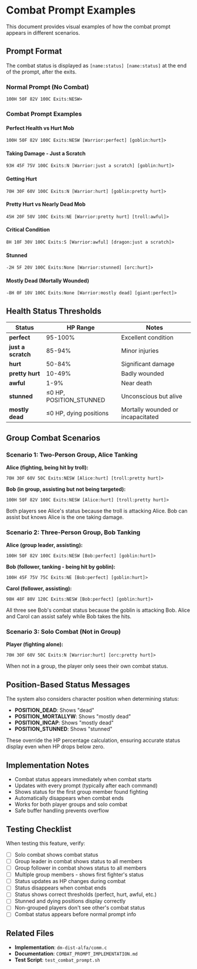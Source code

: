 # Combat Prompt Examples

This document provides visual examples of how the combat prompt appears in different scenarios.

## Prompt Format

The combat status is displayed as `[name:status] [name:status]` at the end of the prompt, after the exits.

### Normal Prompt (No Combat)
```
100H 50F 82V 100C Exits:NESW>
```

### Combat Prompt Examples

#### Perfect Health vs Hurt Mob
```
100H 50F 82V 100C Exits:NESW [Warrior:perfect] [goblin:hurt]>
```

#### Taking Damage - Just a Scratch
```
93H 45F 75V 100C Exits:N [Warrior:just a scratch] [goblin:hurt]>
```

#### Getting Hurt
```
70H 30F 60V 100C Exits:N [Warrior:hurt] [goblin:pretty hurt]>
```

#### Pretty Hurt vs Nearly Dead Mob
```
45H 20F 50V 100C Exits:NE [Warrior:pretty hurt] [troll:awful]>
```

#### Critical Condition
```
8H 10F 30V 100C Exits:S [Warrior:awful] [dragon:just a scratch]>
```

#### Stunned
```
-2H 5F 20V 100C Exits:None [Warrior:stunned] [orc:hurt]>
```

#### Mostly Dead (Mortally Wounded)
```
-8H 0F 10V 100C Exits:None [Warrior:mostly dead] [giant:perfect]>
```

## Health Status Thresholds

| Status | HP Range | Notes |
|--------|----------|-------|
| **perfect** | 95-100% | Excellent condition |
| **just a scratch** | 85-94% | Minor injuries |
| **hurt** | 50-84% | Significant damage |
| **pretty hurt** | 10-49% | Badly wounded |
| **awful** | 1-9% | Near death |
| **stunned** | ≤0 HP, POSITION_STUNNED | Unconscious but alive |
| **mostly dead** | ≤0 HP, dying positions | Mortally wounded or incapacitated |

## Group Combat Scenarios

### Scenario 1: Two-Person Group, Alice Tanking

**Alice (fighting, being hit by troll):**
```
70H 30F 60V 50C Exits:NESW [Alice:hurt] [troll:pretty hurt]>
```

**Bob (in group, assisting but not being targeted):**
```
100H 50F 82V 100C Exits:NESW [Alice:hurt] [troll:pretty hurt]>
```

Both players see Alice's status because the troll is attacking Alice. Bob can assist but knows Alice is the one taking damage.

### Scenario 2: Three-Person Group, Bob Tanking

**Alice (group leader, assisting):**
```
100H 50F 82V 100C Exits:NESW [Bob:perfect] [goblin:hurt]>
```

**Bob (follower, tanking - being hit by goblin):**
```
100H 45F 75V 75C Exits:NE [Bob:perfect] [goblin:hurt]>
```

**Carol (follower, assisting):**
```
98H 48F 80V 120C Exits:NESW [Bob:perfect] [goblin:hurt]>
```

All three see Bob's combat status because the goblin is attacking Bob. Alice and Carol can assist safely while Bob takes the hits.

### Scenario 3: Solo Combat (Not in Group)

**Player (fighting alone):**
```
70H 30F 60V 50C Exits:N [Warrior:hurt] [orc:pretty hurt]>
```

When not in a group, the player only sees their own combat status.

## Position-Based Status Messages

The system also considers character position when determining status:

- **POSITION_DEAD**: Shows "dead"
- **POSITION_MORTALLYW**: Shows "mostly dead"
- **POSITION_INCAP**: Shows "mostly dead"
- **POSITION_STUNNED**: Shows "stunned"

These override the HP percentage calculation, ensuring accurate status display even when HP drops below zero.

## Implementation Notes

- Combat status appears immediately when combat starts
- Updates with every prompt (typically after each command)
- Shows status for the first group member found fighting
- Automatically disappears when combat ends
- Works for both player groups and solo combat
- Safe buffer handling prevents overflow

## Testing Checklist

When testing this feature, verify:

- [ ] Solo combat shows combat status
- [ ] Group leader in combat shows status to all members
- [ ] Group follower in combat shows status to all members
- [ ] Multiple group members - shows first fighter's status
- [ ] Status updates as HP changes during combat
- [ ] Status disappears when combat ends
- [ ] Status shows correct thresholds (perfect, hurt, awful, etc.)
- [ ] Stunned and dying positions display correctly
- [ ] Non-grouped players don't see other's combat status
- [ ] Combat status appears before normal prompt info

## Related Files

- **Implementation**: `dm-dist-alfa/comm.c`
- **Documentation**: `COMBAT_PROMPT_IMPLEMENTATION.md`
- **Test Script**: `test_combat_prompt.sh`
